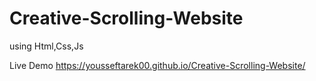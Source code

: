 # Creative-Scrolling-Website
using Html,Css,Js

Live Demo https://yousseftarek00.github.io/Creative-Scrolling-Website/
